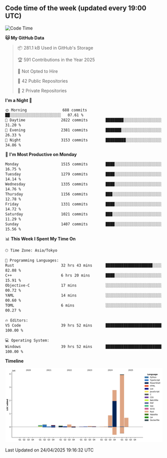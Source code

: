 ## Code time of the week (updated every 19:00 UTC)

<!--START_SECTION:waka-->
![Code Time](http://img.shields.io/badge/Code%20Time-4%2C774%20hrs%2023%20mins-blue)

**🐱 My GitHub Data** 

> 📦 281.1 kB Used in GitHub's Storage 
 > 
> 🏆 591 Contributions in the Year 2025
 > 
> 🚫 Not Opted to Hire
 > 
> 📜 42 Public Repositories 
 > 
> 🔑 2 Private Repositories 
 > 
**I'm a Night 🦉** 

```text
🌞 Morning                688 commits         ██░░░░░░░░░░░░░░░░░░░░░░░   07.61 % 
🌆 Daytime                2822 commits        ████████░░░░░░░░░░░░░░░░░   31.20 % 
🌃 Evening                2381 commits        ███████░░░░░░░░░░░░░░░░░░   26.33 % 
🌙 Night                  3153 commits        █████████░░░░░░░░░░░░░░░░   34.86 % 
```
📅 **I'm Most Productive on Monday** 

```text
Monday                   1515 commits        ████░░░░░░░░░░░░░░░░░░░░░   16.75 % 
Tuesday                  1279 commits        ████░░░░░░░░░░░░░░░░░░░░░   14.14 % 
Wednesday                1335 commits        ████░░░░░░░░░░░░░░░░░░░░░   14.76 % 
Thursday                 1156 commits        ███░░░░░░░░░░░░░░░░░░░░░░   12.78 % 
Friday                   1331 commits        ████░░░░░░░░░░░░░░░░░░░░░   14.72 % 
Saturday                 1021 commits        ███░░░░░░░░░░░░░░░░░░░░░░   11.29 % 
Sunday                   1407 commits        ████░░░░░░░░░░░░░░░░░░░░░   15.56 % 
```


📊 **This Week I Spent My Time On** 

```text
🕑︎ Time Zone: Asia/Tokyo

💬 Programming Languages: 
Rust                     32 hrs 43 mins      █████████████████████░░░░   82.08 % 
C++                      6 hrs 20 mins       ████░░░░░░░░░░░░░░░░░░░░░   15.91 % 
Objective-C              17 mins             ░░░░░░░░░░░░░░░░░░░░░░░░░   00.72 % 
YAML                     14 mins             ░░░░░░░░░░░░░░░░░░░░░░░░░   00.60 % 
TOML                     6 mins              ░░░░░░░░░░░░░░░░░░░░░░░░░   00.27 % 

🔥 Editors: 
VS Code                  39 hrs 52 mins      █████████████████████████   100.00 % 

💻 Operating System: 
Windows                  39 hrs 52 mins      █████████████████████████   100.00 % 
```

**Timeline**

![Lines of Code chart](https://raw.githubusercontent.com/SARDONYX-sard/SARDONYX-sard/main/assets/bar_graph.png)


 Last Updated on 24/04/2025 19:16:32 UTC
<!--END_SECTION:waka-->